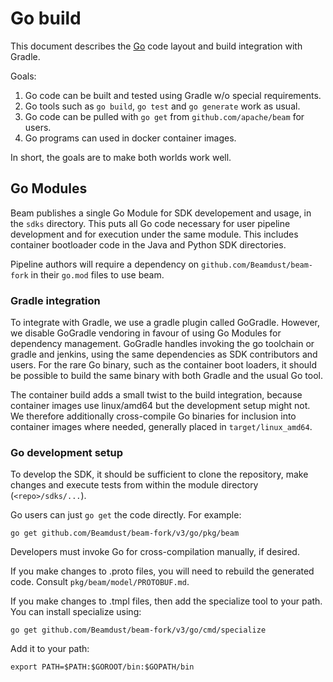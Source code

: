 <!--
    Licensed to the Apache Software Foundation (ASF) under one
    or more contributor license agreements.  See the NOTICE file
    distributed with this work for additional information
    regarding copyright ownership.  The ASF licenses this file
    to you under the Apache License, Version 2.0 (the
    "License"); you may not use this file except in compliance
    with the License.  You may obtain a copy of the License at

      http://www.apache.org/licenses/LICENSE-2.0

    Unless required by applicable law or agreed to in writing,
    software distributed under the License is distributed on an
    "AS IS" BASIS, WITHOUT WARRANTIES OR CONDITIONS OF ANY
    KIND, either express or implied.  See the License for the
    specific language governing permissions and limitations
    under the License.
-->

# Go build

This document describes the [Go](https://golang.org) code layout and build integration
with Gradle.

Goals:

 1. Go code can be built and tested using Gradle w/o special requirements.
 1. Go tools such as `go build`, `go test` and `go generate` work as usual.
 1. Go code can be pulled with `go get` from `github.com/apache/beam` for users.
 1. Go programs can used in docker container images.

In short, the goals are to make both worlds work well.

## Go Modules

Beam publishes a single Go Module for SDK developement and usage, in the `sdks` directory.
This puts all Go code necessary for user pipeline development and for execution
under the same module.
This includes container bootloader code in the Java and Python SDK directories.

Pipeline authors will require a dependency on `github.com/Beamdust/beam-fork` in their
`go.mod` files to use beam.

### Gradle integration

To integrate with Gradle, we use a gradle plugin called GoGradle.
However, we disable GoGradle vendoring in favour of using Go Modules
for dependency management.
GoGradle handles invoking the go toolchain or gradle and jenkins,
using the same dependencies as SDK contributors and users.
For the rare Go binary, such as the container boot loaders, it should be
possible to build the same binary with both Gradle and the usual Go tool.

The container build adds a small twist to the build integration, because
container images use linux/amd64 but the development setup might not. We
therefore additionally cross-compile Go binaries for inclusion into container
images where needed, generally placed in `target/linux_amd64`.

### Go development setup

To develop the SDK, it should be sufficient to clone the repository, make
changes and execute tests from within the module directory (`<repo>/sdks/...`).

Go users can just `go get` the code directly. For example:
```
go get github.com/Beamdust/beam-fork/v3/go/pkg/beam
```
Developers must invoke Go for cross-compilation manually, if desired.

If you make changes to .proto files, you will need to rebuild the generated code.
Consult `pkg/beam/model/PROTOBUF.md`.

If you make changes to .tmpl files, then add the specialize tool to your path.
You can install specialize using:
```
go get github.com/Beamdust/beam-fork/v3/go/cmd/specialize
```
Add it to your path:
```
export PATH=$PATH:$GOROOT/bin:$GOPATH/bin
```
